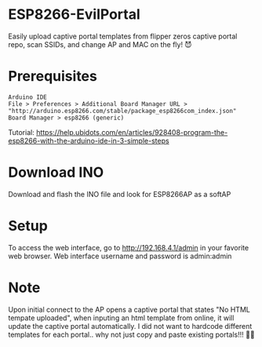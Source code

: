 # ESP8266-EvilPortal
Easily upload captive portal templates from flipper zeros captive portal repo, scan SSIDs, and 
change AP and MAC on the fly! 😈

# Prerequisites
```
Arduino IDE
File > Preferences > Additional Board Manager URL > 
"http://arduino.esp8266.com/stable/package_esp8266com_index.json"
Board Manager > esp8266 (generic)
```
Tutorial: 
https://help.ubidots.com/en/articles/928408-program-the-esp8266-with-the-arduino-ide-in-3-simple-steps

# Download INO
Download and flash the INO file and look for ESP8266AP as a softAP

# Setup
To access the web interface, go to http://192.168.4.1/admin in your favorite web browser.
Web interface username and password is admin:admin

# Note 
Upon initial connect to the AP opens a captive portal that states "No HTML tempate uploaded", 
when inputing an html template from online, it will update the captive portal automatically.
I did not want to hardcode different templates for each portal.. why not just copy and paste 
existing portals!!! 🤔📝
